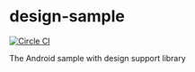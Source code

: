 # design-sample

[![Circle CI](https://circleci.com/gh/silviusko/design-sample.svg?style=shield)](https://circleci.com/gh/silviusko/design-sample)

The Android sample with design support library
